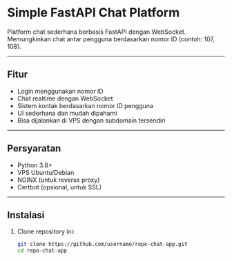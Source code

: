 # Simple FastAPI Chat Platform

Platform chat sederhana berbasis FastAPI dengan WebSocket.  
Memungkinkan chat antar pengguna berdasarkan nomor ID (contoh: 107, 108).  

---

## Fitur

- Login menggunakan nomor ID
- Chat realtime dengan WebSocket
- Sistem kontak berdasarkan nomor ID pengguna
- UI sederhana dan mudah dipahami
- Bisa dijalankan di VPS dengan subdomain tersendiri

---

## Persyaratan

- Python 3.8+
- VPS Ubuntu/Debian
- NGINX (untuk reverse proxy)
- Certbot (opsional, untuk SSL)

---

## Instalasi

1. Clone repository ini:

   ```bash
   git clone https://github.com/username/repo-chat-app.git
   cd repo-chat-app
